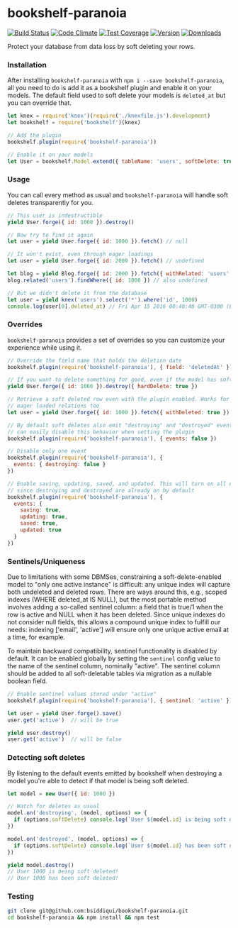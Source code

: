 # bookshelf-paranoia
[![Build Status](https://circleci.com/gh/estate/bookshelf-paranoia.svg?style=shield)](https://circleci.com/gh/estate/bookshelf-paranoia)
[![Code Climate](https://codeclimate.com/github/estate/bookshelf-paranoia/badges/gpa.svg)](https://codeclimate.com/github/estate/bookshelf-paranoia)
[![Test Coverage](https://codeclimate.com/github/estate/bookshelf-paranoia/badges/coverage.svg)](https://codeclimate.com/github/estate/bookshelf-paranoia/coverage)
[![Version](https://badge.fury.io/js/bookshelf-paranoia.svg)](http://badge.fury.io/js/bookshelf-paranoia)
[![Downloads](http://img.shields.io/npm/dm/bookshelf-paranoia.svg)](https://www.npmjs.com/package/bookshelf-paranoia)

Protect your database from data loss by soft deleting your rows.

### Installation

After installing `bookshelf-paranoia` with `npm i --save bookshelf-paranoia`,
all you need to do is add it as a bookshelf plugin and enable it on your models.
The default field used to soft delete your models is `deleted_at` but you can override that.

```javascript
let knex = require('knex')(require('./knexfile.js').development)
let bookshelf = require('bookshelf')(knex)

// Add the plugin
bookshelf.plugin(require('bookshelf-paranoia'))

// Enable it on your models
let User = bookshelf.Model.extend({ tableName: 'users', softDelete: true })
```

### Usage

You can call every method as usual and `bookshelf-paranoia` will handle soft
deletes transparently for you.

```javascript
// This user is indestructible
yield User.forge({ id: 1000 }).destroy()

// Now try to find it again
let user = yield User.forge({ id: 1000 }).fetch() // null

// It won't exist, even through eager loadings
let user = yield User.forge({ id: 2000 }).fetch() // undefined

let blog = yield Blog.forge({ id: 2000 }).fetch({ withRelated: 'users' })
blog.related('users').findWhere({ id: 1000 }) // also undefined

// But we didn't delete it from the database
let user = yield knex('users').select('*').where('id', 1000)
console.log(user[0].deleted_at) // Fri Apr 15 2016 00:40:40 GMT-0300 (BRT)
```

### Overrides

`bookshelf-paranoia` provides a set of overrides so you can customize your
experience while using it.

```javascript
// Override the field name that holds the deletion date
bookshelf.plugin(require('bookshelf-paranoia'), { field: 'deletedAt' })

// If you want to delete something for good, even if the model has soft deleting on
yield User.forge({ id: 1000 }).destroy({ hardDelete: true })

// Retrieve a soft deleted row even with the plugin enabled. Works for
// eager loaded relations too
let user = yield User.forge({ id: 1000 }).fetch({ withDeleted: true })

// By default soft deletes also emit "destroying" and "destroyed" events. You
// can easily disable this behavior when setting the plugin
bookshelf.plugin(require('bookshelf-paranoia'), { events: false })

// Disable only one event
bookshelf.plugin(require('bookshelf-paranoia'), {
  events: { destroying: false }
})

// Enable saving, updating, saved, and updated. This will turn on all events
// since destroying and destroyed are already on by default
bookshelf.plugin(require('bookshelf-paranoia'), {
  events: {
    saving: true,
    updating: true,
    saved: true,
    updated: true
  }
})
```

### Sentinels/Uniqueness

Due to limitations with some DBMSes, constraining a soft-delete-enabled
model to "only one active instance" is difficult: any unique index will
capture both undeleted and deleted rows. There are ways around this,
e.g., scoped indexes (WHERE deleted_at IS NULL), but the most portable
method involves adding a so-called sentinel column: a field that is true/1
when the row is active and NULL when it has been deleted. Since unique
indexes do not consider null fields, this allows a compound unique index
to fulfill our needs: indexing ['email', 'active'] will ensure only one
unique active email at a time, for example.

To maintain backward compatibility, sentinel functionality is disabled
by default. It can be enabled globally by setting the `sentinel` config
value to the name of the sentinel column, nominally "active". The
sentinel column should be added to all soft-deletable tables via
migration as a nullable boolean field.

```javascript
// Enable sentinel values stored under "active"
bookshelf.plugin(require('bookshelf-paranoia'), { sentinel: 'active' })

let user = yield User.forge().save()
user.get('active')  // will be true

yield user.destroy()
user.get('active')  // will be false
```

### Detecting soft deletes

By listening to the default events emitted by bookshelf when destroying a model
you're able to detect if that model is being soft deleted.

```javascript
let model = new User({ id: 1000 })

// Watch for deletes as usual
model.on('destroying', (model, options) => {
  if (options.softDelete) console.log(`User ${model.id} is being soft deleted!`)
})

model.on('destroyed', (model, options) => {
  if (options.softDelete) console.log(`User ${model.id} has been soft deleted!`)
})

yield model.destroy()
// User 1000 is being soft deleted!
// User 1000 has been soft deleted!
```

### Testing

```bash
git clone git@github.com:bsiddiqui/bookshelf-paranoia.git
cd bookshelf-paranoia && npm install && npm test
```
